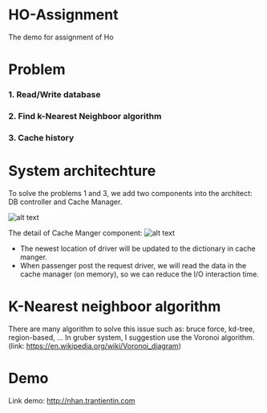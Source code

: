 # HO-Assignment
The demo for assignment of Ho

# Problem

### 1. Read/Write database

### 2. Find k-Nearest Neighboor algorithm

### 3. Cache history

# System architechture
To solve the problems 1 and 3, we add two components into the architect: DB controller and Cache Manager.

![alt text](https://i.gyazo.com/72fff7a6803c9deb2e0d5ff0190c7fb1.png)

The detail of Cache Manger component:
![alt text](https://i.gyazo.com/1d91a921f24b7cca662d68caa26effdd.png)

* The newest location of driver will be updated to the dictionary in cache manger.
* When passenger post the request driver, we will read the data in the cache manager (on memory), so we can reduce the I/O interaction time.

# K-Nearest neighboor algorithm
There are many algorithm to solve this issue such as: bruce force, kd-tree, region-based, ...
In gruber system, I suggestion use the Voronoi algorithm.
(link: https://en.wikipedia.org/wiki/Voronoi_diagram)

# Demo
Link demo:
http://nhan.trantientin.com



